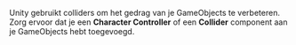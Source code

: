Unity gebruikt colliders om het gedrag van je GameObjects te verbeteren. Zorg ervoor dat je een **Character Controller** of een **Collider** component aan je GameObjects hebt toegevoegd.
